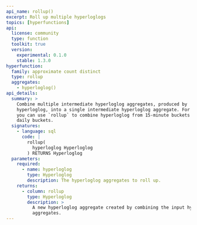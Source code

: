 ```yaml
---
api_name: rollup()
excerpt: Roll up multiple hyperloglogs
topics: [hyperfunctions]
api:
  license: community
  type: function
  toolkit: true
  version:
    experimental: 0.1.0
    stable: 1.3.0
hyperfunction:
  family: approximate count distinct
  type: rollup
  aggregates:
    - hyperloglog()
api_details:
  summary: >
    Combine multiple intermediate hyperloglog aggregates, produced by
    hyperloglog, into a single intermediate hyperloglog aggregate. For example,
    you can use `rollup` to combine hyperloglog from 15-minute buckets into
    daily buckets.
  signatures:
    - language: sql
      code: |
        rollup(
          hyperloglog Hyperloglog
        ) RETURNS Hyperloglog
  parameters:
    required:
      - name: hyperloglog
        type: Hyperloglog
        description: The hyperloglog aggregates to roll up.
    returns:
      - column: rollup
        type: Hyperloglog
        description: >
          A new hyperloglog aggregate created by combining the input hyperloglog
          aggregates.
---
```


